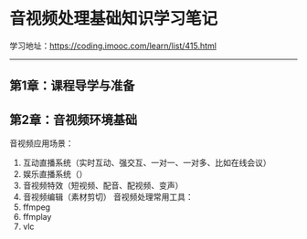 # 音视频处理基础知识学习笔记
学习地址：https://coding.imooc.com/learn/list/415.html

---

## 第1章：课程导学与准备
## 第2章：音视频环境基础
音视频应用场景：
1. 互动直播系统（实时互动、强交互、一对一、一对多、比如在线会议）
2. 娱乐直播系统（）
3. 音视频特效（短视频、配音、配视频、变声）
4. 音视频编辑（素材剪切）
音视频处理常用工具：
1. ffmpeg
2. ffmplay
3. vlc
